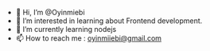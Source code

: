 - 👋 Hi, I’m @Oyinmiebi
- 👀 I’m interested in learning about Frontend development.
- 🌱 I’m currently learning nodejs
- 📫 How to reach me : oyinmiiebi@gmail.com

<!---
Oyinmiebi/Oyinmiebi is a ✨ special ✨ repository because its `README.md` (this file) appears on your GitHub profile.
You can click the Preview link to take a look at your changes.
--->

